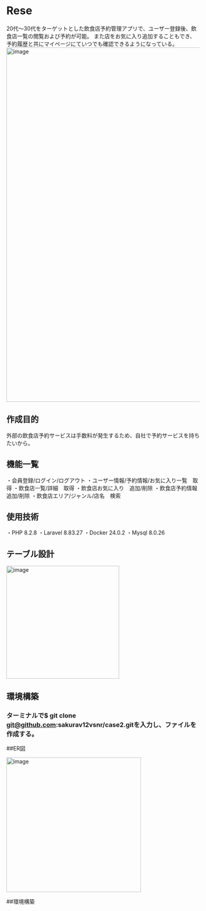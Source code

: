 # Rese
20代～30代をターゲットとした飲食店予約管理アプリで、ユーザー登録後、飲食店一覧の閲覧および予約が可能。
また店をお気に入り追加することもでき、予約履歴と共にマイページにていつでも確認できるようになっている。
<img width="923" alt="image" src="https://github.com/sakurav12vsnr/case2/assets/138364593/afce3510-4088-452f-94b2-7dc63a642e84">

## 作成目的
外部の飲食店予約サービスは手数料が発生するため、自社で予約サービスを持ちたいから。

## 機能一覧
・会員登録/ログイン/ログアウト
・ユーザー情報/予約情報/お気に入り一覧　取得
・飲食店一覧/詳細　取得
・飲食店お気に入り　追加/削除
・飲食店予約情報　追加/削除
・飲食店エリア/ジャンル/店名　検索

## 使用技術
・PHP 8.2.8
・Laravel 8.83.27
・Docker 24.0.2
・Mysql 8.0.26

## テーブル設計

<img width="294" alt="image" src="https://github.com/sakurav12vsnr/case2/assets/138364593/2c07659d-7f80-427c-8f7a-c52ea00c3936">

## 環境構築
### ターミナルで$ git clone　git@github.com:sakurav12vsnr/case2.gitを入力し、ファイルを作成する。

##ER図

<img width="351" alt="image" src="https://github.com/sakurav12vsnr/case2/assets/138364593/337d88e1-5583-4d8f-b79b-6f019c128025">

##環境構築


